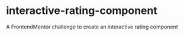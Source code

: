 # interactive-rating-component
 A FrontendMentor challenge to create an interactive rating component
